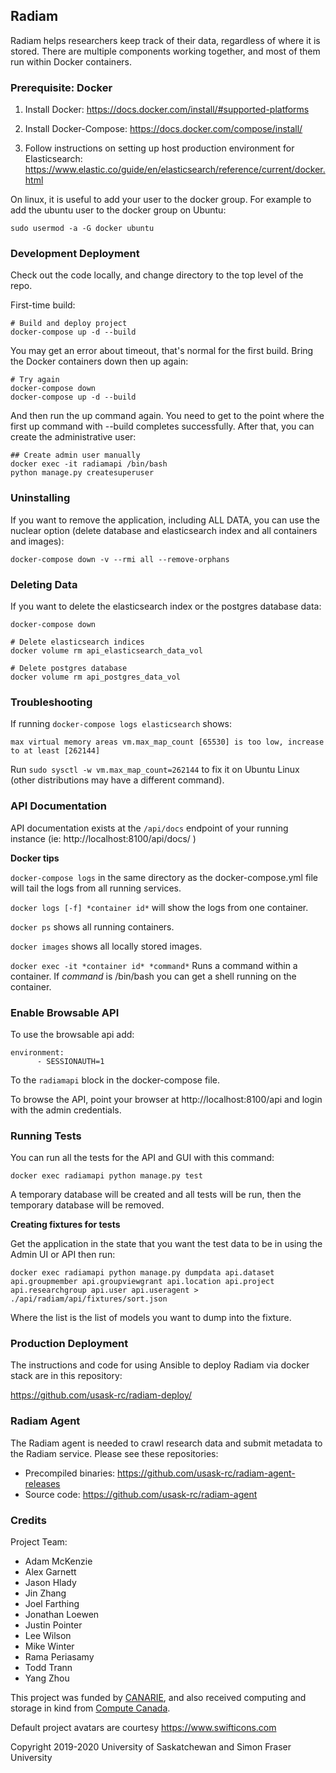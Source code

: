 ## Radiam

Radiam helps researchers keep track of their data, regardless of where it is stored.  There are multiple components working together, and most of them run within Docker containers.

### Prerequisite: Docker

1. Install Docker: https://docs.docker.com/install/#supported-platforms

2. Install Docker-Compose: https://docs.docker.com/compose/install/

3. Follow instructions on setting up host production environment for Elasticsearch:
https://www.elastic.co/guide/en/elasticsearch/reference/current/docker.html

On linux, it is useful to add your user to the docker group. For example to add the ubuntu user to the docker group on Ubuntu:

```
sudo usermod -a -G docker ubuntu
```

### Development Deployment

Check out the code locally, and change directory to the top level of the repo.

First-time build:

```text
# Build and deploy project
docker-compose up -d --build
```
You may get an error about timeout, that's normal for the first build.  Bring the Docker containers down then up again:
```text
# Try again
docker-compose down
docker-compose up -d --build
```
And then run the up command again.  You need to get to the point where the first up command with --build completes successfully.  After that, you can create the administrative user:
```
## Create admin user manually
docker exec -it radiamapi /bin/bash
python manage.py createsuperuser
```
### Uninstalling
If you want to remove the application, including ALL DATA, you can use the nuclear option (delete database and elasticsearch index and all containers and images):
```text
docker-compose down -v --rmi all --remove-orphans
```

### Deleting Data
If you want to delete the elasticsearch index or the postgres database data:
```text
docker-compose down

# Delete elasticsearch indices
docker volume rm api_elasticsearch_data_vol

# Delete postgres database
docker volume rm api_postgres_data_vol
```
### Troubleshooting

If running `docker-compose logs elasticsearch` shows:

```
max virtual memory areas vm.max_map_count [65530] is too low, increase to at least [262144]
```
Run `sudo sysctl -w vm.max_map_count=262144` to fix it on Ubuntu Linux (other distributions may have a different command).

### API Documentation

API documentation exists at the `/api/docs` endpoint of your running instance (ie: http://localhost:8100/api/docs/ )

**Docker tips**

`docker-compose logs` in the same directory as the docker-compose.yml file will tail the logs from all running services.

`docker logs [-f] *container id*` will show the logs from one container.

`docker ps` shows all running containers.

`docker images` shows all locally stored images.

`docker exec -it *container id* *command*` Runs a command within a container. If *command* is /bin/bash you can get a shell running on the container.

### Enable Browsable API

To use the browsable api add:
```
environment:
      - SESSIONAUTH=1
```

To the `radiamapi` block in the docker-compose file.

To browse the API, point your browser at http://localhost:8100/api and login with the admin credentials.

### Running Tests

You can run all the tests for the API and GUI with this command:

```
docker exec radiamapi python manage.py test
```

A temporary database will be created and all tests will be run, then the temporary database will be removed.

**Creating fixtures for tests**

Get the application in the state that you want the test data to be in using the Admin UI or API then run:

```
docker exec radiamapi python manage.py dumpdata api.dataset api.groupmember api.groupviewgrant api.location api.project api.researchgroup api.user api.useragent > ./api/radiam/api/fixtures/sort.json
```

Where the list is the list of models you want to dump into the fixture.

### Production Deployment

The instructions and code for using Ansible to deploy Radiam via docker stack are in this repository:

https://github.com/usask-rc/radiam-deploy/

### Radiam Agent

The Radiam agent is needed to crawl research data and submit metadata to the Radiam service.  Please see these repositories:

* Precompiled binaries: https://github.com/usask-rc/radiam-agent-releases
* Source code: https://github.com/usask-rc/radiam-agent

### Credits

Project Team:

* Adam McKenzie
* Alex Garnett
* Jason Hlady
* Jin Zhang
* Joel Farthing
* Jonathan Loewen
* Justin Pointer
* Lee Wilson
* Mike Winter
* Rama Periasamy
* Todd Trann
* Yang Zhou


This project was funded by [CANARIE](https://www.canarie.ca/rdm/), and also received computing and storage in kind from [Compute Canada](https://www.computecanada.ca/).

Default project avatars are courtesy https://www.swifticons.com

Copyright 2019-2020 University of Saskatchewan and Simon Fraser University


